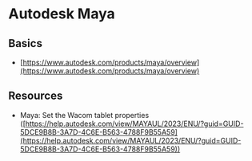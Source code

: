 # Autodesk Maya

## Basics

* [https://www.autodesk.com/products/maya/overview](https://www.autodesk.com/products/maya/overview)

## Resources&#x20;

* Maya: Set the Wacom tablet properties ([https://help.autodesk.com/view/MAYAUL/2023/ENU/?guid=GUID-5DCE9B8B-3A7D-4C6E-B563-4788F9B55A59](https://help.autodesk.com/view/MAYAUL/2023/ENU/?guid=GUID-5DCE9B8B-3A7D-4C6E-B563-4788F9B55A59))
